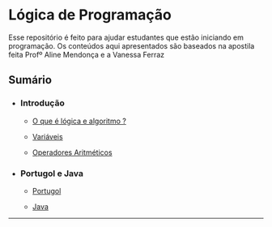 # Lógica de Programação

Esse repositório é feito para ajudar estudantes que estão iniciando em programação. Os conteúdos aqui apresentados são baseados na apostila feita Profº Aline Mendonça e a Vanessa Ferraz  

## Sumário

* ### Introdução
    * [O que é lógica e algoritmo ?](aulas/introdução/1-Introdução.md)
    
    * [Variáveis](aulas/introdução/2-Variáveis.md)

    * [Operadores Aritméticos](aulas/introdução/3-Operadores_Aritméticos.md)

* ### Portugol e Java
    * [Portugol](aulas/Portugol_Java/1-Portugol.md)

    * [Java](aulas/Portugol_Java/2-Java.md)

___
